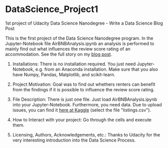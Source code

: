 # DataScience_Project1
1st project of Udacity Data Science Nanodegree - Write a Data Science Blog Post

This is the first project of the Data Science Nanodegree program. In the Jupyter-Notebook file AirBNBAnalysis.ipynb an analysis is performed to mainly find out what influences the review score rating of an accommodation. See the full story on my [blog post](https://mirods.github.io).

1. Installations: There is no installation required. You just need Jupyter-Notebook, e.g. from an Anaconda installation. Make sure that you also have Numpy, Pandas, Matplotlib, and scikit-learn.

2. Project Motivation: Goal was to find out whethers renters can benefit from the findings if it is possible to influence the review score rating.

3. File Description: There is just one file. Just load AirBNBAnalysis.ipynb into your Jupyter-Notebook. Furthermore, you need data. Due to upload issues, you can find it [here at Kaggle](https://www.kaggle.com/airbnb/boston/data) (select the file "listings.csv").

4. How to Interact with your project: Go through the cells and execute them.

5. Licensing, Authors, Acknowledgements, etc.: Thanks to Udacity for the very interesting introduction into the Data Science Process.
